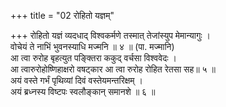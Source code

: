 +++
title = "02 रोहितो यज्ञम्"

+++
रोहितो यज्ञं व्यदधाद् विश्वकर्मणे तस्मात् तेजांस्युप मेमान्यागुः ।  
वोचेयं ते नाभिं भुवनस्याधि मज्मनि ॥ ४ ॥ (पा. मज्मानि)  
आ त्वा रुरोह बृहत्युत पङ्क्तिरा ककुद् वर्चसा विश्ववेदः ।  
आ त्वारुरोहोष्णिहाक्षरो वषट्कार आ त्वा रुरोह रोहित रेतसा सह॥ ५ ॥  
अयं वस्ते गर्भं पृथिव्यां दिवं वस्तेयमन्तरिक्षम् ।  
अयं ब्रध्नस्य विष्टपः स्वलौङ्कान् समानशे ॥ ६ ॥